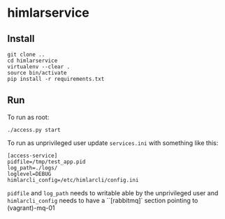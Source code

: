 # himlarservice

## Install

```
git clone ..
cd himlarservice
virtualenv --clear .
source bin/activate
pip install -r requirements.txt
```

## Run

To run as root:

```
./access.py start
```

To run as unprivileged user update `services.ini` with something like this:

```
[access-service]
pidfile=/tmp/test_app.pid
log_path=./logs/
loglevel=DEBUG
himlarcli_config=/etc/himlarcli/config.ini
```

`pidfile` and `log_path` needs to writable able by the unprivileged user and
`himlarcli_config` needs to have a ``[rabbitmq]` section pointing to (vagrant)-mq-01
